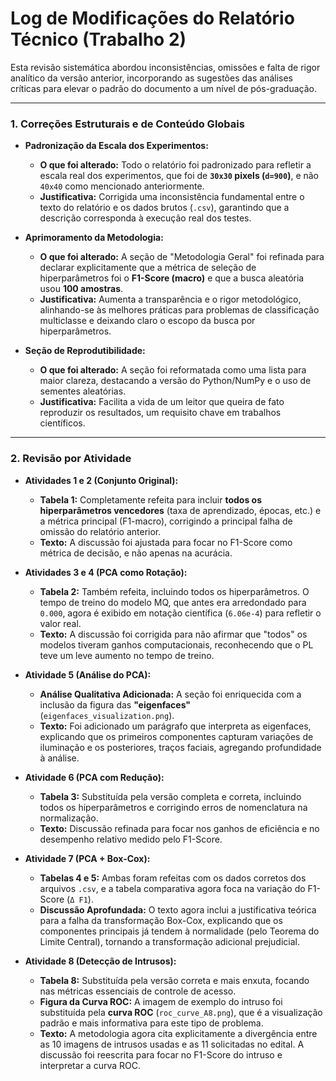 # Log de Modificações do Relatório Técnico (Trabalho 2)

Esta revisão sistemática abordou inconsistências, omissões e falta de rigor analítico da versão anterior, incorporando as sugestões das análises críticas para elevar o padrão do documento a um nível de pós-graduação.

---

### 1. Correções Estruturais e de Conteúdo Globais

*   **Padronização da Escala dos Experimentos:**
    *   **O que foi alterado:** Todo o relatório foi padronizado para refletir a escala real dos experimentos, que foi de **`30x30` pixels (`d=900`)**, e não `40x40` como mencionado anteriormente.
    *   **Justificativa:** Corrigida uma inconsistência fundamental entre o texto do relatório e os dados brutos (`.csv`), garantindo que a descrição corresponda à execução real dos testes.

*   **Aprimoramento da Metodologia:**
    *   **O que foi alterado:** A seção de "Metodologia Geral" foi refinada para declarar explicitamente que a métrica de seleção de hiperparâmetros foi o **F1-Score (macro)** e que a busca aleatória usou **100 amostras**.
    *   **Justificativa:** Aumenta a transparência e o rigor metodológico, alinhando-se às melhores práticas para problemas de classificação multiclasse e deixando claro o escopo da busca por hiperparâmetros.

*   **Seção de Reprodutibilidade:**
    *   **O que foi alterado:** A seção foi reformatada como uma lista para maior clareza, destacando a versão do Python/NumPy e o uso de sementes aleatórias.
    *   **Justificativa:** Facilita a vida de um leitor que queira de fato reproduzir os resultados, um requisito chave em trabalhos científicos.

---

### 2. Revisão por Atividade

*   **Atividades 1 e 2 (Conjunto Original):**
    *   **Tabela 1:** Completamente refeita para incluir **todos os hiperparâmetros vencedores** (taxa de aprendizado, épocas, etc.) e a métrica principal (F1-macro), corrigindo a principal falha de omissão do relatório anterior.
    *   **Texto:** A discussão foi ajustada para focar no F1-Score como métrica de decisão, e não apenas na acurácia.

*   **Atividades 3 e 4 (PCA como Rotação):**
    *   **Tabela 2:** Também refeita, incluindo todos os hiperparâmetros. O tempo de treino do modelo MQ, que antes era arredondado para `0.000`, agora é exibido em notação científica (`6.06e-4`) para refletir o valor real.
    *   **Texto:** A discussão foi corrigida para não afirmar que "todos" os modelos tiveram ganhos computacionais, reconhecendo que o PL teve um leve aumento no tempo de treino.

*   **Atividade 5 (Análise do PCA):**
    *   **Análise Qualitativa Adicionada:** A seção foi enriquecida com a inclusão da figura das **"eigenfaces"** (`eigenfaces_visualization.png`).
    *   **Texto:** Foi adicionado um parágrafo que interpreta as eigenfaces, explicando que os primeiros componentes capturam variações de iluminação e os posteriores, traços faciais, agregando profundidade à análise.

*   **Atividade 6 (PCA com Redução):**
    *   **Tabela 3:** Substituída pela versão completa e correta, incluindo todos os hiperparâmetros e corrigindo erros de nomenclatura na normalização.
    *   **Texto:** Discussão refinada para focar nos ganhos de eficiência e no desempenho relativo medido pelo F1-Score.

*   **Atividade 7 (PCA + Box-Cox):**
    *   **Tabelas 4 e 5:** Ambas foram refeitas com os dados corretos dos arquivos `.csv`, e a tabela comparativa agora foca na variação do F1-Score (`Δ F1`).
    *   **Discussão Aprofundada:** O texto agora inclui a justificativa teórica para a falha da transformação Box-Cox, explicando que os componentes principais já tendem à normalidade (pelo Teorema do Limite Central), tornando a transformação adicional prejudicial.

*   **Atividade 8 (Detecção de Intrusos):**
    *   **Tabela 8:** Substituída pela versão correta e mais enxuta, focando nas métricas essenciais de controle de acesso.
    *   **Figura da Curva ROC:** A imagem de exemplo do intruso foi substituída pela **curva ROC** (`roc_curve_A8.png`), que é a visualização padrão e mais informativa para este tipo de problema.
    *   **Texto:** A metodologia agora cita explicitamente a divergência entre as 10 imagens de intrusos usadas e as 11 solicitadas no edital. A discussão foi reescrita para focar no F1-Score do intruso e interpretar a curva ROC.

